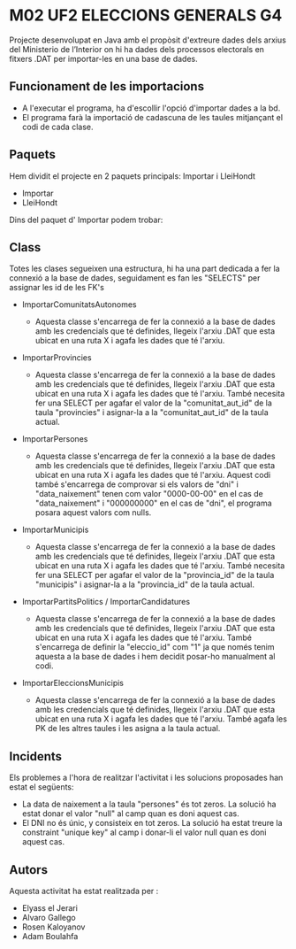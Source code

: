 # M02 UF2 ELECCIONS GENERALS G4

Projecte desenvolupat en Java amb el propòsit d'extreure dades dels arxius del Ministerio de l’Interior on hi ha dades dels processos electorals en fitxers .DAT per  importar-les en una base de dades.

## Funcionament de les importacions

- A l'executar el programa, ha d'escollir l'opció d'importar dades a la bd.
- El programa farà la importació de cadascuna de les taules mitjançant el codi de cada clase.

## Paquets

Hem dividit el projecte en 2 paquets principals: Importar i LleiHondt

- Importar
- LleiHondt

Dins del paquet d' Importar podem trobar: 

## Class

Totes les clases segueixen una estructura, hi ha una part dedicada a fer la connexió a la base de dades, seguidament es fan les "SELECTS" per assignar les id de les FK's

- ImportarComunitatsAutonomes
    - Aquesta classe s'encarrega de fer la connexió a la base de dades amb les credencials que té definides, llegeix l'arxiu .DAT que esta ubicat en una ruta X i agafa les dades que té l'arxiu.
    
- ImportarProvincies
    - Aquesta classe s'encarrega de fer la connexió a la base de dades amb les credencials que té definides, llegeix l'arxiu .DAT que esta ubicat en una ruta X i agafa les dades que té l'arxiu. També necesita fer una SELECT per agafar el valor de la "comunitat_aut_id" de la taula "provincies" i asignar-la a la "comunitat_aut_id" de la taula actual.

- ImportarPersones
    - Aquesta classe s'encarrega de fer la connexió a la base de dades amb les credencials que té definides, llegeix l'arxiu .DAT que esta ubicat en una ruta X i agafa les dades que té l'arxiu. Aquest codi també s'encarrega de comprovar si els valors de "dni" i "data_naixement" tenen com valor "0000-00-00" en el cas de "data_naixement" i "000000000" en el cas de "dni", el programa posara aquest valors com nulls.

- ImportarMunicipis
    -  Aquesta classe s'encarrega de fer la connexió a la base de dades amb les credencials que té definides, llegeix l'arxiu .DAT que esta ubicat en una ruta X i agafa les dades que té l'arxiu. També necesita fer una SELECT per agafar el valor de la "provincia_id" de la taula "municipis" i asignar-la a la "provincia_id" de la taula actual.

- ImportarPartitsPolitics / ImportarCandidatures
    - Aquesta classe s'encarrega de fer la connexió a la base de dades amb les credencials que té definides, llegeix l'arxiu .DAT que esta ubicat en una ruta X i agafa les dades que té l'arxiu. També s'encarrega de definir la "eleccio_id" com "1" ja que només tenim aquesta a la base de dades i hem decidit posar-ho manualment al codi.

- ImportarEleccionsMunicipis
    - Aquesta classe s'encarrega de fer la connexió a la base de dades amb les credencials que té definides, llegeix l'arxiu .DAT que esta ubicat en una ruta X i agafa les dades que té l'arxiu. També agafa les PK de les altres taules i les asigna a la taula actual.

## Incidents
Els problemes a l'hora de realitzar l'activitat i les solucions proposades han estat el següents:
- La data de naixement a la taula "persones" és tot zeros. La solució ha estat donar el valor "null" al camp quan es doni aquest cas.
- El DNI no és únic, y consisteix en tot zeros. La solució ha estat treure la constraint "unique key" al camp i donar-li el valor null quan es doni aquest cas.

## Autors

Aquesta activitat ha estat realitzada per : 
-   Elyass el Jerari
-   Alvaro Gallego
-   Rosen Kaloyanov
-   Adam Boulahfa
